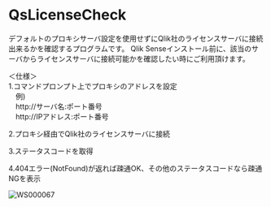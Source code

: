 # QsLicenseCheck

デフォルトのプロキシサーバ設定を使用せずにQlik社のライセンスサーバに接続出来るかを確認するプログラムです。
Qlik Senseインストール前に、該当のサーバからライセンスサーバに接続可能かを確認したい時にご利用頂けます。

＜仕様＞<br>
1.コマンドプロンプト上でプロキシのアドレスを設定<br>
　例)<br>
　http://サーバ名:ポート番号<br>
　http://IPアドレス:ポート番号<br>
 
2.プロキシ経由でQlik社のライセンスサーバに接続<br>

3.ステータスコードを取得<br>

4.404エラー(NotFound)が返れば疎通OK、その他のステータスコードなら疎通NGを表示<br>

![WS000067](https://user-images.githubusercontent.com/74577198/99487004-b736d280-29a8-11eb-9b6d-363718a99c6f.JPG)
